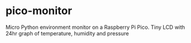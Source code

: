 # pico-monitor
Micro Python environment monitor on a Raspberry Pi Pico. Tiny LCD with 24hr graph of temperature, humidity and pressure
